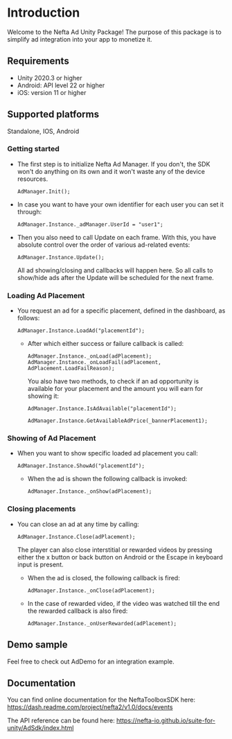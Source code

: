 # Introduction

Welcome to the Nefta Ad Unity Package! The purpose of this package is to simplify ad integration into your app to monetize it.

## Requirements

- Unity 2020.3 or higher
- Android: API level 22 or higher
- iOS: version 11 or higher

## Supported platforms

Standalone, IOS, Android

### Getting started

+ The first step is to initialize Nefta Ad Manager. If you don't, the SDK won't do anything on its own and it won't waste any of the device resources.
    ```
    AdManager.Init();
    ```
+ In case you want to have your own identifier for each user you can set it through:
    ```
    AdManager.Instance._adManager.UserId = "user1";
    ```
+ Then you also need to call Update on each frame. With this, you have absolute control over the order of various ad-related events:
    ```
    AdManager.Instance.Update();
    ```
  All ad showing/closing and callbacks will happen here. So all calls to show/hide ads after the Update will be scheduled for the next frame.

### Loading Ad Placement

+ You request an ad for a specific placement, defined in the dashboard, as follows:
    ```
    AdManager.Instance.LoadAd("placementId");
    ```

  + After which either success or failure callback is called:
      ```
      AdManager.Instance._onLoad(adPlacement);
      AdManager.Instance._onLoadFail(adPlacement, AdPlacement.LoadFailReason);
      ```
    You also have two methods, to check if an ad opportunity is available for your placement and the amount you will earn for showing it:
      ```
      AdManager.Instance.IsAdAvailable("placementId");
  
      AdManager.Instance.GetAvailableAdPrice(_bannerPlacement1);
      ```

### Showing of Ad Placement

+ When you want to show specific loaded ad placement you call:
    ```
    AdManager.Instance.ShowAd("placementId");
    ```
  + When the ad is shown the following callback is invoked:
    ```
    AdManager.Instance._onShow(adPlacement);
    ```

### Closing placements

+ You can close an ad at any time by calling:
  ```
  AdManager.Instance.Close(adPlacement);
  ```
  The player can also close interstitial or rewarded videos by pressing either the x button or back button on Android or the Escape in keyboard input is present.

    + When the ad is closed, the following callback is fired:
      ```
      AdManager.Instance._onClose(adPlacement);
      ```

  + In the case of rewarded video, if the video was watched till the end the rewarded callback is also fired:
    ```
    AdManager.Instance._onUserRewarded(adPlacement);
    ```

## Demo sample

Feel free to check out AdDemo for an integration example.

## Documentation

You can find online documentation for the NeftaToolboxSDK here: https://dash.readme.com/project/nefta2/v1.0/docs/events

The API reference can be found here: https://nefta-io.github.io/suite-for-unity/AdSdk/index.html


